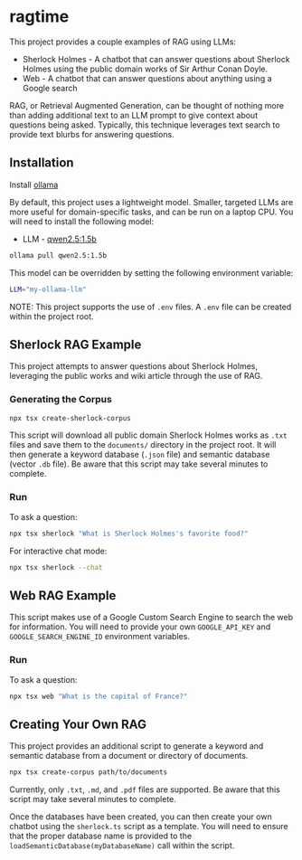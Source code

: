 # ragtime

This project provides a couple examples of RAG using LLMs:
* Sherlock Holmes - A chatbot that can answer questions about Sherlock Holmes using the public domain works of Sir Arthur Conan Doyle.
* Web - A chatbot that can answer questions about anything using a Google search 

RAG, or Retrieval Augmented Generation, can be thought of nothing more than adding additional text to an LLM prompt to give context about questions being asked. Typically, this technique leverages text search to provide text blurbs for answering questions.

## Installation

Install [ollama](https://ollama.com/download)

By default, this project uses a lightweight model. Smaller, targeted LLMs are more useful for domain-specific tasks, and can be run on a laptop CPU. You will need to install the following model:

* LLM - [qwen2.5:1.5b](https://ollama.com/library/qwen2.5:1.5b)

```bash
ollama pull qwen2.5:1.5b
```

This model can be overridden by setting the following environment variable:
```bash
LLM="my-ollama-llm"
```
NOTE: This project supports the use of `.env` files. A `.env` file can be created within the project root.

## Sherlock RAG Example

This project attempts to answer questions about Sherlock Holmes, leveraging the public works and wiki article through the use of RAG.

### Generating the Corpus

```bash
npx tsx create-sherlock-corpus
```

This script will download all public domain Sherlock Holmes works as `.txt` files and save them to the `documents/` directory in the project root. It will then generate a keyword database (`.json` file) and semantic database (vector `.db` file). Be aware that this script may take several minutes to complete.

### Run
To ask a question:
```bash
npx tsx sherlock "What is Sherlock Holmes's favorite food?"
```

For interactive chat mode:
```bash
npx tsx sherlock --chat
```

## Web RAG Example

This script makes use of a Google Custom Search Engine to search the web for information. You will need to provide your own `GOOGLE_API_KEY` and `GOOGLE_SEARCH_ENGINE_ID` environment variables.

### Run
To ask a question:
```bash
npx tsx web "What is the capital of France?"
```

## Creating Your Own RAG

This project provides an additional script to generate a keyword and semantic database from a document or directory of documents.

```bash
npx tsx create-corpus path/to/documents
```

Currently, only `.txt`, `.md`, and `.pdf` files are supported. Be aware that this script may take several minutes to complete.

Once the databases have been created, you can then create your own chatbot using the `sherlock.ts` script as a template. You will need to ensure that the proper database name is provided to the `loadSemanticDatabase(myDatabaseName)` call within the script.
